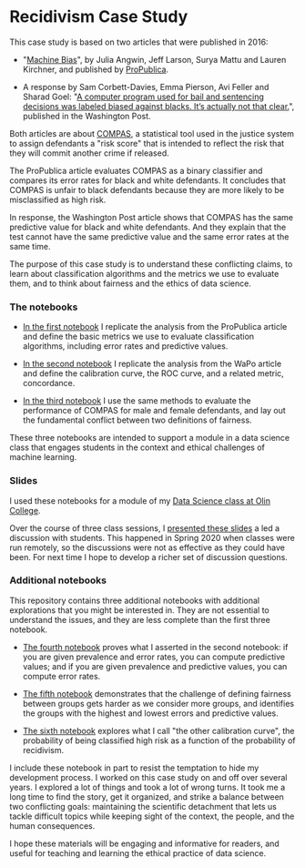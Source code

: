 # Recidivism Case Study

This case study is based on two articles that were published in 2016:

* "[Machine Bias](https://www.propublica.org/article/machine-bias-risk-assessments-in-criminal-sentencing)", by Julia Angwin, Jeff Larson, Surya Mattu and Lauren Kirchner, and published by [ProPublica](https://www.propublica.org).

* A response by Sam Corbett-Davies, Emma Pierson, Avi Feller and Sharad Goel: "[A computer program used for bail and sentencing decisions was labeled biased against blacks. It’s actually not that clear.](https://www.washingtonpost.com/news/monkey-cage/wp/2016/10/17/can-an-algorithm-be-racist-our-analysis-is-more-cautious-than-propublicas/)", published in the Washington Post.

Both articles are about [COMPAS](https://en.wikipedia.org/wiki/COMPAS_(software)), a statistical tool used in the justice system to assign defendants a "risk score" that is intended to reflect the risk that they will commit another crime if released.

The ProPublica article evaluates COMPAS as a binary classifier and compares its error rates for black and white defendants.  It concludes that COMPAS is unfair to black defendants because they are more likely to be misclassified as high risk.

In response, the Washington Post article shows that COMPAS has the same predictive value for black and white defendants.  And they explain that the test cannot have the same predictive value and the same error rates at the same time.

The purpose of this case study is to understand these conflicting claims, to learn about classification algorithms and the metrics we use to evaluate them, and to think about fairness and the ethics of data science.

### The notebooks

* [In the first notebook](https://colab.research.google.com/github/AllenDowney/RecidivismCaseStudy/blob/master/01_classification.ipynb) I replicate the analysis from the ProPublica article and define the basic metrics we use to evaluate classification algorithms, including error rates and predictive values.

* [In the second notebook](https://colab.research.google.com/github/AllenDowney/RecidivismCaseStudy/blob/master/02_calibration.ipynb) I replicate the analysis from the WaPo article and define the calibration curve, the ROC curve, and a related metric, concordance. 

* [In the third notebook](https://colab.research.google.com/github/AllenDowney/RecidivismCaseStudy/blob/master/03_fairness.ipynb) I use the same methods to evaluate the performance of COMPAS for male and female defendants, and lay out the fundamental conflict between two definitions of fairness.

These three notebooks are intended to support a module in a data science class that engages students in the context and ethical challenges of machine learning.

### Slides

I used these notebooks for a module of my [Data Science class at Olin College](https://sites.google.com/site/olinds20/).

Over the course of three class sessions, I [presented these slides]() a led a discussion with students.  This happened in Spring 2020 when classes were run remotely, so the discussions were not as effective as they could have been.  For next time I hope to develop a richer set of discussion questions.

### Additional notebooks

This repository contains three additional notebooks with additional explorations that you might be interested in.  They are not essential to understand the issues, and they are less complete than the first three notebook.

* [The fourth notebook](https://colab.research.google.com/github/AllenDowney/RecidivismCaseStudy/blob/master/04_matrix.ipynb) proves what I asserted in the second notebook: if you are given prevalence and error rates, you can compute predictive values; and if you are given prevalence and predictive values, you can compute error rates.

* [The fifth notebook](https://colab.research.google.com/github/AllenDowney/RecidivismCaseStudy/blob/master/05_subgroups.ipynb) demonstrates that the challenge of defining fairness between groups gets harder as we consider more groups, and identifies the groups with the highest and lowest errors and predictive values.

* [The sixth notebook](https://colab.research.google.com/github/AllenDowney/RecidivismCaseStudy/blob/master/06_error.ipynb) explores what I call "the other calibration curve", the probability of being classified high risk as a function of the probability of recidivism.

I include these notebook in part to resist the temptation to hide my development process.  I worked on this case study on and off over several years.  I explored a lot of things and took a lot of wrong turns.  It took me a long time to find the story, get it organized, and strike a balance between two conflicting goals: maintaining the scientific detachment that lets us tackle difficult topics while keeping sight of the context, the people, and the human consequences.

I hope these materials will be engaging and informative for readers, and useful for teaching and learning the ethical practice of data science.


